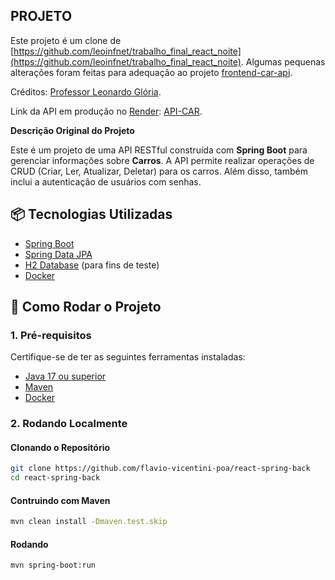 ##  **PROJETO**

Este projeto é um clone de [https://github.com/leoinfnet/trabalho_final_react_noite](https://github.com/leoinfnet/trabalho_final_react_noite).
Algumas pequenas alterações foram feitas para adequação ao projeto [frontend-car-api](https://github.com/leoinfnet/trabalho_final_react_noite).

Créditos: [Professor Leonardo Glória](https://react-spring-back-car.onrender.com).

Link da API em produção no [Render](https://render.com/): [API-CAR](https://github.com/leoinfnet).

**Descrição Original do Projeto**

Este é um projeto de uma API RESTful construída com **Spring Boot** para gerenciar informações sobre **Carros**. A API permite realizar operações de CRUD (Criar, Ler, Atualizar, Deletar) para os carros. Além disso, também inclui a autenticação de usuários com senhas.

## 📦 **Tecnologias Utilizadas**

- [Spring Boot](https://spring.io/projects/spring-boot)
- [Spring Data JPA](https://spring.io/projects/spring-data)
- [H2 Database](https://www.h2database.com/html/main.html) (para fins de teste)
- [Docker](https://www.docker.com/)

## 🚀 **Como Rodar o Projeto**

### 1. **Pré-requisitos**

Certifique-se de ter as seguintes ferramentas instaladas:

- [Java 17 ou superior](https://adoptium.net/)
- [Maven](https://maven.apache.org/)
- [Docker](https://www.docker.com/get-started)

### 2. **Rodando Localmente**

#### Clonando o Repositório

```bash
git clone https://github.com/flavio-vicentini-poa/react-spring-back
cd react-spring-back
```

#### Contruindo com Maven
```bash
mvn clean install -Dmaven.test.skip
```
#### Rodando
```bash
mvn spring-boot:run
```

